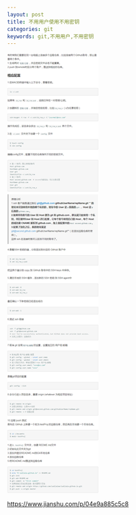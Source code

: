 ```yaml
---
layout: post
title: 不用用户使用不用密钥
categories: git
keywords: git,不用用户,不用密钥
---
```


![不同用户不同密钥](/img/git/不同用户不同密码.png)

<a href="https://www.jianshu.com/p/04e9a885c5c8" target="_blank">https://www.jianshu.com/p/04e9a885c5c8</a>